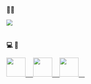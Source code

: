 <!-- ![MFE](https://pt-starimg.didistatic.com/static/starimg/img/Nyu6dmPTWT1606470872235.jpg)

👋 Hi，我们来自滴滴金融泛前端， 

我们追求的事物不仅仅是实现代码逻辑，而是如何让code这件事变得更加有趣。    

在各类复杂的金融场景中做深度思考，如何才能让逻辑变得简单、清晰、流畅，是我们自己经常为难自己思考的一件事情。 

如果，你也和我们一样，关注新技术、喜欢挑战并乐于分享。快来吧，我们在等你！

🍭 [热招岗位](https://s.didi.cn/y8GA2)     -->

### 👨‍💻
<div>
  <img src="https://github-readme-stats.vercel.app/api?username=xxyan0205&show_icons=true&theme=radical&hide_title=true&count_private=true&include_all_commits=true&bg_color=30,e96443,904e95&hide=stars" />
</div>
<br>

### 💻 🍿
<div>
  <a href="https://didi.github.io/mand-mobile" target="_blank">
    <img src="https://pt-starimg.didistatic.com/static/starimg/img/BSHOVw2pyT1620726744938.png" width="50">&nbsp;&nbsp;&nbsp;&nbsp;
  </a>
  <a href="https://mand-mobile.github.io/mand-mobile-next/zh-CN/" target="_blank">
    <img src="https://pt-starimg.didistatic.com/static/starimg/img/ySOsAunfGm1610683661213.png" width="50">&nbsp;&nbsp;&nbsp;&nbsp;
  </a>
  <a href="https://mand-mobile.github.io/palette/#/home" target="_blank">
    <img src="https://manhattan.didistatic.com/static/manhattan/do1_KC5q8Qqsz8BnUPAsJY5i" width="50">&nbsp;&nbsp;&nbsp;&nbsp;
  </a>
  
</div>
